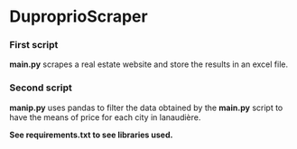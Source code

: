 # DuproprioScraper



### First script

__main.py__ scrapes a real estate website and store the results in an excel file.

### Second script

__manip.py__ uses pandas to filter the data obtained by the __main.py__ script to have the means of price for each city in lanaudière.



__See requirements.txt to see libraries used.__



